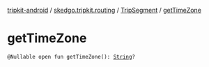[tripkit-android](../../index.md) / [skedgo.tripkit.routing](../index.md) / [TripSegment](index.md) / [getTimeZone](./get-time-zone.md)

# getTimeZone

`@Nullable open fun getTimeZone(): `[`String`](https://kotlinlang.org/api/latest/jvm/stdlib/kotlin/-string/index.html)`?`